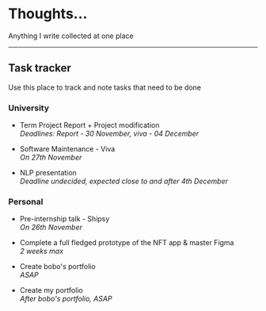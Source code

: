 # Thoughts...
Anything I write collected at one place

<hr>

## Task tracker  

Use this place to track and note tasks that need to be done

### University

- Term Project Report + Project modification  
*Deadlines: Report - 30 November, viva - 04 December*

- Software Maintenance - Viva  
*On 27th November*

- NLP presentation  
*Deadline undecided, expected close to and after 4th December*

### Personal

- Pre-internship talk - Shipsy  
*On 26th November*

- Complete a full fledged prototype of the NFT app & master Figma  
*2 weeks max*

- Create bobo's portfolio  
*ASAP*

- Create my portfolio  
*After bobo's portfolio, ASAP*

